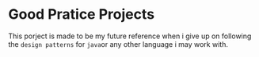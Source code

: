 # Good Pratice Projects

This porject is made to be my future reference when i give up on following the `design patterns` for `java`or any other language i may work with.
